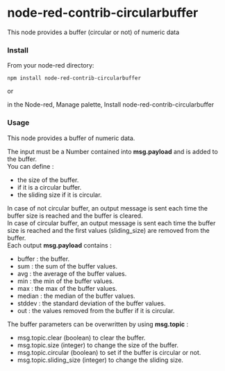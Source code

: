 # node-red-contrib-circularbuffer

This node provides a buffer (circular or not) of numeric data

### Install

From your node-red directory:

    npm install node-red-contrib-circularbuffer
    
or
    
in the Node-red, Manage palette, Install node-red-contrib-circularbuffer



### Usage

This node provides a buffer of numeric data.<p>
The input must be a Number contained into **msg.payload** and is added to the buffer.<br>
You can define :<br>

- the size of the buffer.
- if it is a circular buffer.
- the sliding size if it is circular.

In case of not circular buffer, an output message is sent each time the buffer size is reached and the buffer is cleared.<br>
In case of circular buffer, an output message is sent each time the buffer size is reached and the first values (sliding_size) are removed from the buffer.<br>
Each output **msg.payload** contains : <br>

- buffer : the buffer.
- sum : the sum of the buffer values. 
- avg : the average of the buffer values.
- min : the min of the buffer values.
- max : the max of the buffer values.
- median : the median of the buffer values.
- stddev : the standard deviation of the buffer values.
- out : the values removed from the buffer if it is circular.

The buffer parameters can be overwritten by using **msg.topic** :<br>

- msg.topic.clear (boolean) to clear the buffer.
- msg.topic.size (integer) to change the size of the buffer.
- msg.topic.circular (boolean) to set if the buffer is circular or not.
- msg.topic.sliding_size (integer) to change the sliding size.

